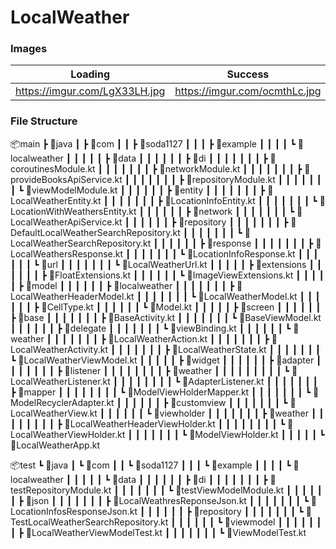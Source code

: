 # LocalWeather

### Images
| Loading | Success | Toast |
| ------- | ------- | ----- |
|      https://imgur.com/LgX33LH.jpg   |  https://imgur.com/ocmthLc.jpg       |     https://imgur.com/z8zbZqR.jpg  |

### File Structure

📦main
 ┣ 📂java
 ┃ ┣ 📂com
 ┃ ┃ ┣ 📂soda1127
 ┃ ┃ ┃ ┣ 📂example
 ┃ ┃ ┃ ┃ ┗ 📂localweather
 ┃ ┃ ┃ ┃ ┃ ┣ 📂data
 ┃ ┃ ┃ ┃ ┃ ┃ ┣ 📂di
 ┃ ┃ ┃ ┃ ┃ ┃ ┃ ┣ 📜coroutinesModule.kt
 ┃ ┃ ┃ ┃ ┃ ┃ ┃ ┣ 📜networkModule.kt
 ┃ ┃ ┃ ┃ ┃ ┃ ┃ ┣ 📜provideBooksApiService.kt
 ┃ ┃ ┃ ┃ ┃ ┃ ┃ ┣ 📜repositoryModule.kt
 ┃ ┃ ┃ ┃ ┃ ┃ ┃ ┗ 📜viewModelModule.kt
 ┃ ┃ ┃ ┃ ┃ ┃ ┣ 📂entity
 ┃ ┃ ┃ ┃ ┃ ┃ ┃ ┣ 📜LocalWeatherEntity.kt
 ┃ ┃ ┃ ┃ ┃ ┃ ┃ ┣ 📜LocationInfoEntity.kt
 ┃ ┃ ┃ ┃ ┃ ┃ ┃ ┗ 📜LocationWithWeathersEntity.kt
 ┃ ┃ ┃ ┃ ┃ ┃ ┣ 📂network
 ┃ ┃ ┃ ┃ ┃ ┃ ┃ ┗ 📜LocalWeatherApiService.kt
 ┃ ┃ ┃ ┃ ┃ ┃ ┣ 📂repository
 ┃ ┃ ┃ ┃ ┃ ┃ ┃ ┣ 📜DefaultLocalWeatherSearchRepository.kt
 ┃ ┃ ┃ ┃ ┃ ┃ ┃ ┗ 📜LocalWeatherSearchRepository.kt
 ┃ ┃ ┃ ┃ ┃ ┃ ┣ 📂response
 ┃ ┃ ┃ ┃ ┃ ┃ ┃ ┣ 📜LocalWeathersResponse.kt
 ┃ ┃ ┃ ┃ ┃ ┃ ┃ ┗ 📜LocationInfoResponse.kt
 ┃ ┃ ┃ ┃ ┃ ┃ ┗ 📂url
 ┃ ┃ ┃ ┃ ┃ ┃ ┃ ┗ 📜LocalWeatherUrl.kt
 ┃ ┃ ┃ ┃ ┃ ┣ 📂extensions
 ┃ ┃ ┃ ┃ ┃ ┃ ┣ 📜FloatExtensions.kt
 ┃ ┃ ┃ ┃ ┃ ┃ ┗ 📜ImageViewExtensions.kt
 ┃ ┃ ┃ ┃ ┃ ┣ 📂model
 ┃ ┃ ┃ ┃ ┃ ┃ ┣ 📂localweather
 ┃ ┃ ┃ ┃ ┃ ┃ ┃ ┣ 📜LocalWeatherHeaderModel.kt
 ┃ ┃ ┃ ┃ ┃ ┃ ┃ ┗ 📜LocalWeatherModel.kt
 ┃ ┃ ┃ ┃ ┃ ┃ ┣ 📜CellType.kt
 ┃ ┃ ┃ ┃ ┃ ┃ ┗ 📜Model.kt
 ┃ ┃ ┃ ┃ ┃ ┣ 📂screen
 ┃ ┃ ┃ ┃ ┃ ┃ ┣ 📂base
 ┃ ┃ ┃ ┃ ┃ ┃ ┃ ┣ 📜BaseActivity.kt
 ┃ ┃ ┃ ┃ ┃ ┃ ┃ ┗ 📜BaseViewModel.kt
 ┃ ┃ ┃ ┃ ┃ ┃ ┣ 📂delegate
 ┃ ┃ ┃ ┃ ┃ ┃ ┃ ┗ 📜viewBinding.kt
 ┃ ┃ ┃ ┃ ┃ ┃ ┗ 📂weather
 ┃ ┃ ┃ ┃ ┃ ┃ ┃ ┣ 📜LocalWeatherAction.kt
 ┃ ┃ ┃ ┃ ┃ ┃ ┃ ┣ 📜LocalWeatherActivity.kt
 ┃ ┃ ┃ ┃ ┃ ┃ ┃ ┣ 📜LocalWeatherState.kt
 ┃ ┃ ┃ ┃ ┃ ┃ ┃ ┗ 📜LocalWeatherViewModel.kt
 ┃ ┃ ┃ ┃ ┃ ┣ 📂widget
 ┃ ┃ ┃ ┃ ┃ ┃ ┣ 📂adapter
 ┃ ┃ ┃ ┃ ┃ ┃ ┃ ┣ 📂listener
 ┃ ┃ ┃ ┃ ┃ ┃ ┃ ┃ ┣ 📂weather
 ┃ ┃ ┃ ┃ ┃ ┃ ┃ ┃ ┃ ┗ 📜LocalWeatherListener.kt
 ┃ ┃ ┃ ┃ ┃ ┃ ┃ ┃ ┗ 📜AdapterListener.kt
 ┃ ┃ ┃ ┃ ┃ ┃ ┃ ┣ 📂mapper
 ┃ ┃ ┃ ┃ ┃ ┃ ┃ ┃ ┗ 📜ModelViewHolderMapper.kt
 ┃ ┃ ┃ ┃ ┃ ┃ ┃ ┗ 📜ModelRecyclerAdapter.kt
 ┃ ┃ ┃ ┃ ┃ ┃ ┣ 📂customview
 ┃ ┃ ┃ ┃ ┃ ┃ ┃ ┗ 📜LocalWeatherView.kt
 ┃ ┃ ┃ ┃ ┃ ┃ ┗ 📂viewholder
 ┃ ┃ ┃ ┃ ┃ ┃ ┃ ┣ 📂weather
 ┃ ┃ ┃ ┃ ┃ ┃ ┃ ┃ ┣ 📜LocalWeatherHeaderViewHolder.kt
 ┃ ┃ ┃ ┃ ┃ ┃ ┃ ┃ ┗ 📜LocalWeatherViewHolder.kt
 ┃ ┃ ┃ ┃ ┃ ┃ ┃ ┗ 📜ModelViewHolder.kt
 ┃ ┃ ┃ ┃ ┃ ┗ 📜LocalWeatherApp.kt
 
 
📦test
 ┗ 📂java
 ┃ ┗ 📂com
 ┃ ┃ ┗ 📂soda1127
 ┃ ┃ ┃ ┗ 📂example
 ┃ ┃ ┃ ┃ ┗ 📂localweather
 ┃ ┃ ┃ ┃ ┃ ┗ 📂data
 ┃ ┃ ┃ ┃ ┃ ┃ ┣ 📂di
 ┃ ┃ ┃ ┃ ┃ ┃ ┃ ┣ 📜testRepositoryModule.kt
 ┃ ┃ ┃ ┃ ┃ ┃ ┃ ┗ 📜testViewModelModule.kt
 ┃ ┃ ┃ ┃ ┃ ┃ ┣ 📂json
 ┃ ┃ ┃ ┃ ┃ ┃ ┃ ┣ 📜LocalWeathresReponseJson.kt
 ┃ ┃ ┃ ┃ ┃ ┃ ┃ ┗ 📜LocationInfosResponseJson.kt
 ┃ ┃ ┃ ┃ ┃ ┃ ┣ 📂repository
 ┃ ┃ ┃ ┃ ┃ ┃ ┃ ┗ 📜TestLocalWeatherSearchRepository.kt
 ┃ ┃ ┃ ┃ ┃ ┃ ┗ 📂viewmodel
 ┃ ┃ ┃ ┃ ┃ ┃ ┃ ┣ 📜LocalWeatherViewModelTest.kt
 ┃ ┃ ┃ ┃ ┃ ┃ ┃ ┗ 📜ViewModelTest.kt

